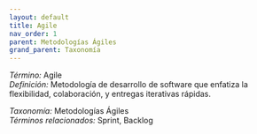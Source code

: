 ```yaml
---
layout: default
title: Agile
nav_order: 1
parent: Metodologías Ágiles
grand_parent: Taxonomía
---
```


*Término:* Agile  
*Definición:* Metodología de desarrollo de software que enfatiza la flexibilidad, colaboración, y entregas iterativas rápidas.

*Taxonomía:* Metodologías Ágiles  
*Términos relacionados:* Sprint, Backlog
